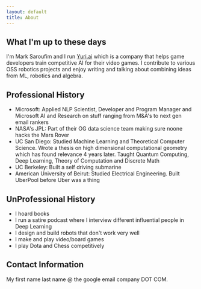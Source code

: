 ```yaml
---
layout: default
title: About
---
```


## What I'm up to these days
I'm Mark Saroufim and I run [Yuri.ai](https://www.yuri.ai) which is a company that helps game developers train competitive AI for their video games. I contribute to various OSS robotics projects and enjoy writing and talking about combining ideas from ML, robotics and algebra.

## Professional History
* Microsoft: Applied NLP Scientist, Developer and Program Manager and Microsoft AI and Research on stuff ranging from M&A's to next gen email rankers
* NASA's JPL: Part of their OG data science team making sure noone hacks the Mars Rover
* UC San Diego: Studied Machine Learning and Theoretical Computer Science. Wrote a thesis on high dimensional computational geometry which has found relevance 4 years later. Taught Quantum Computing, Deep Learning, Theory of Computation and Discrete Math
* UC Berkeley: Built a self driving submarine
* American University of Beirut: Studied Electrical Engineering. Built UberPool before Uber was a thing


## UnProfessional History
* I hoard books
* I run a satire podcast where I interview different influential people in Deep Learning
* I design and build robots that don't work very well
* I make and play video/board games
* I play Dota and Chess competitively 

## Contact Information
My first name last name @ the google email company DOT COM.